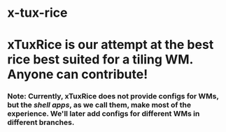# x-tux-rice

# xTuxRice is our attempt at the best rice best suited for a tiling WM. Anyone can contribute!

### Note: Currently, xTuxRice does not provide configs for WMs, but the _shell apps_, as we call them, make most of the experience. We'll later add configs for different WMs in different branches.
